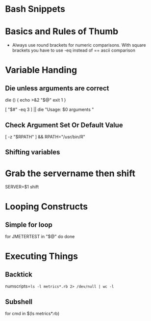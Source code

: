 Bash Snippets
=============

Basics and Rules of Thumb
=========================

* Always use round brackets for numeric comparisons.  With square brackets you have to use -eq instead of == ascii comparison


Variable Handing
================


Die unless arguments are correct
--------------------------------

die () {
    echo >&2 "$@"
    exit 1
}

[ "$#" -eq 3 ] || die "Usage: $0 arguments "

Check Argument Set Or Default Value
-----------------------------------

[ -z "$RPATH" ] && RPATH="/usr/bin/R"


Shifting variables
------------------

# Grab the servername then shift
SERVER=$1
shift

Looping Constructs
==================

Simple for loop
---------------

for JMETERTEST in "$@"
do
    <stuff>
done

Executing Things
================

Backtick
--------

numscripts=`ls -l metrics*.rb 2> /dev/null | wc -l`

Subshell
--------

for cmd in $(ls metrics*.rb)

